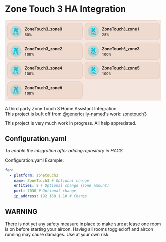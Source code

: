# Zone Touch 3 HA Integration

![example](/img/example.png)

A third party Zone Touch 3 Home Assistant Integration. </br>
This project is built off from [@generically-named](https://github.com/generically-named)'s work: [zonetouch3](https://github.com/generically-named/zonetouch3)

This project is very much work in progress. All help appreciated.


## Configuration.yaml
*To enable the integration after adding repository in HACS*

Configuration.yaml Example:
```yaml
fan:
  - platform: zonetouch3
    name: ZoneTouch3 # Optional change
    entities: 8 # Optional change (zone amount)
    port: 7030 # Optional change
    ip_address: 192.168.1.10 # Change
```

## WARNING
There is not yet any safety measure in place to make sure at lease one room is on before starting your aircon.
Having all rooms toggled off and aircon running may cause damages.
Use at your own risk.